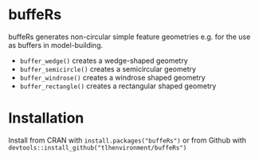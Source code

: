 # buffeRs
buffeRs generates non-circular simple feature geometries e.g. for the use as buffers in model-building.

- `buffer_wedge()` creates a wedge-shaped geometry
- `buffer_semicircle()` creates a semicircular geometry
- `buffer_windrose()` creates a windrose shaped geometry
- `buffer_rectangle()` creates a rectangular shaped geometry

# Installation
Install from CRAN with `install.packages("buffeRs")`
or from Github with `devtools::install_github("tlhenvironment/buffeRs")`

